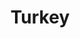 ---
title: Turkey
indice: 0.3191530855017815
years:
- year: '1998'
  indice: 0.26961941332802114
- year: '1999'
  indice: 0.3104490132142839
- year: '2000'
  indice: 0.31108980299578426
- year: '2001'
  indice: 0.32771688742089405
- year: '2002'
  indice: 0.31355940700575924
- year: '2003'
  indice: 0.3108901628376149
- year: '2004'
  indice: 0.31082903342162593
- year: '2005'
  indice: 0.31435933596624466
- year: '2006'
  indice: 0.31496401901615767
- year: '2007'
  indice: 0.32426861241302996
- year: '2008'
  indice: 0.3289433212139609
- year: '2009'
  indice: 0.35149550477442904
- year: '2010'
  indice: 0.33969920765261347
- year: '2011'
  indice: 0.32510084026722214
- year: '2012'
  indice: 0.3287620013633215
- year: '2013'
  indice: 0.3265953302733929
- year: '2014'
  indice: 0.3240784959875385
- year: '2015'
  indice: 0.32431786710550203
- year: '2016'
  indice: 0.3298054370545699
- year: '2017'
  indice: 0.3210090389617359
- year: '2018'
  indice: 0.31429752184347803
- year: '2019'
  indice: 0.32162902055170434
- year: '2020'
  indice: 0.3191530855017815
---
